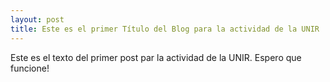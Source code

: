 ```yaml
---
layout: post
title: Este es el primer Título del Blog para la actividad de la UNIR
---
```


Este es el texto del primer post par la actividad de la UNIR. Espero que funcione!


